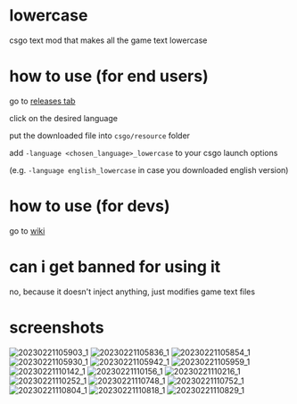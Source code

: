 # lowercase
csgo text mod that makes all the game text lowercase

# how to use (for end users)

go to [releases tab](https://github.com/qo/lowercase/releases/tag/release)

click on the desired language

put the downloaded file into `csgo/resource` folder

add `-language <chosen_language>_lowercase` to your csgo launch options

(e.g. `-language english_lowercase` in case you downloaded english version)

# how to use (for devs)

go to [wiki](https://github.com/qo/lowercase/wiki/)

# can i get banned for using it

no, because it doesn't inject anything, just modifies game text files
 
# screenshots

![20230221105903_1](https://user-images.githubusercontent.com/72982727/220286175-faa7bbca-edb1-454b-b816-e84da5e26ab4.jpg)
![20230221105836_1](https://user-images.githubusercontent.com/72982727/220286317-d70a09d0-2171-42e2-9de8-74d7ffbe0dba.jpg)
![20230221105854_1](https://user-images.githubusercontent.com/72982727/220286332-10faa47a-3d1a-478f-bef2-d1308681bb90.jpg)
![20230221105930_1](https://user-images.githubusercontent.com/72982727/220286354-87c55558-bdc2-4619-bb32-f704ff1f4c16.jpg)
![20230221105942_1](https://user-images.githubusercontent.com/72982727/220286377-c173d420-2d5d-433b-adf5-3f63520be8fa.jpg)
![20230221105959_1](https://user-images.githubusercontent.com/72982727/220286401-4691f746-a34a-4b34-8839-009f78e3311a.jpg)
![20230221110142_1](https://user-images.githubusercontent.com/72982727/220286442-32b78f02-3f38-4e7e-8195-680c6a834b71.jpg)
![20230221110156_1](https://user-images.githubusercontent.com/72982727/220286459-e54644bc-3a92-4125-8747-791f48aff87f.jpg)
![20230221110216_1](https://user-images.githubusercontent.com/72982727/220286520-f2894676-b726-4e6b-bd04-cce7511353e3.jpg)
![20230221110252_1](https://user-images.githubusercontent.com/72982727/220286552-27680572-1cfb-49c0-a840-cdcda29119c3.jpg)
![20230221110748_1](https://user-images.githubusercontent.com/72982727/220286603-16ca635d-918e-4e3d-a9c1-01376cd5e488.jpg)
![20230221110752_1](https://user-images.githubusercontent.com/72982727/220286619-8e7395cb-7fd4-4f6e-a71f-51cbeb367a1e.jpg)
![20230221110804_1](https://user-images.githubusercontent.com/72982727/220286635-c566a366-3979-4d4c-92a8-1d4ed02c232a.jpg)
![20230221110818_1](https://user-images.githubusercontent.com/72982727/220286644-fec0c07c-cb77-44e7-9de8-a75f04af3090.jpg)
![20230221110829_1](https://user-images.githubusercontent.com/72982727/220286665-90f68509-842f-4535-879b-9307ed562c4d.jpg)
